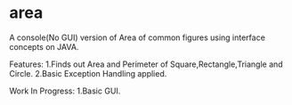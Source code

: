 # area
A console(No GUI) version of Area of common figures using interface concepts on JAVA.

Features: 1.Finds out Area and Perimeter of Square,Rectangle,Triangle and Circle. 2.Basic Exception Handling applied.

Work In Progress: 1.Basic GUI.
